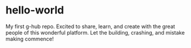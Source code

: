 # hello-world
My first g-hub repo. Excited to share, learn, and create with the great people of this wonderful platform. Let the building, crashing, and mistake making commence! 
